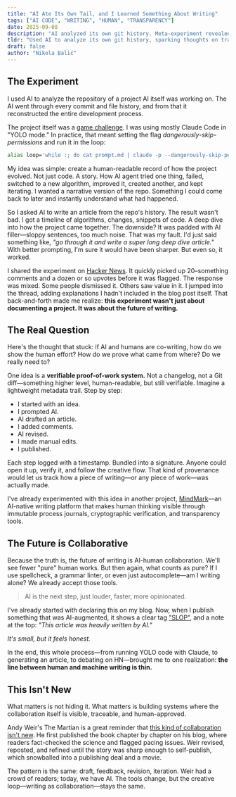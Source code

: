 ```yaml
---
title: "AI Ate Its Own Tail, and I Learned Something About Writing"
tags: ["AI CODE", "WRITING", "HUMAN", "TRANSPARENCY"]
date: 2025-09-08
description: "AI analyzed its own git history. Meta-experiment revealed the urgent need for transparent proof-of-work in AI-human collaboration."
tldr: "Used AI to analyze its own git history, sparking thoughts on transparent AI-human collaboration. The future isn't hiding AI use—it's building verifiable trails of who did what, when, and how. Like Andy Weir's crowdsourced Martian, creative work has always been collaborative."
draft: false
author: "Nikola Balić"
---
```


## The Experiment

I used AI to analyze the repository of a project AI itself was working on. The AI went through every commit and file history, and from that it reconstructed the entire development process.

The project itself was a [game challenge](/berghain). I was using mostly Claude Code in "YOLO mode." In practice, that meant setting the flag *dangerously-skip-permissions* and run it in the loop:

```bash
alias loop='while :; do cat prompt.md | claude -p --dangerously-skip-permissions; done'
```

My idea was simple: create a human-readable record of how the project evolved. Not just code. A story. How AI agent tried one thing, failed, switched to a new algorithm, improved it, created another, and kept iterating. I wanted a narrative version of the repo. Something I could come back to later and instantly understand what had happened.

So I asked AI to write an article from the repo's history. The result wasn't bad. I got a timeline of algorithms, changes, snippets of code. A deep dive into how the project came together. The downside? It was padded with AI filler—sloppy sentences, too much noise. That was my fault. I'd just said something like, *"go through it and write a super long deep dive article."* With better prompting, I'm sure it would have been sharper. But even so, it worked.

I shared the experiment on [Hacker News](https://news.ycombinator.com/item?id=45149330). It quickly picked up 20–something comments and a dozen or so upvotes before it was flagged. The response was mixed. Some people dismissed it. Others saw value in it. I jumped into the thread, adding explanations I hadn't included in the blog post itself. That back-and-forth made me realize: **this experiment wasn't just about documenting a project. It was about the future of writing.**

## The Real Question

Here's the thought that stuck: if AI and humans are co-writing, how do we show the human effort? How do we prove what came from where? Do we really need to? 

One idea is a **verifiable proof-of-work system.** Not a changelog, not a Git diff—something higher level, human-readable, but still verifiable. Imagine a lightweight metadata trail. Step by step:

* I started with an idea.
* I prompted AI.
* AI drafted an article.
* I added comments.
* AI revised.
* I made manual edits.
* I published.

Each step logged with a timestamp. Bundled into a signature. Anyone could open it up, verify it, and follow the creative flow. That kind of provenance would let us track how a piece of writing—or any piece of work—was actually made.

I've already experimented with this idea in another project, [MindMark](https://github.com/nibzard/mindmark)—an AI-native writing platform that makes human thinking visible through immutable process journals, cryptographic verification, and transparency tools.

## The Future is Collaborative

Because the truth is, the future of writing is AI-human collaboration. We'll see fewer "pure" human works. But then again, what counts as pure? If I use spellcheck, a grammar linter, or even just autocomplete—am I writing alone? We already accept those tools. 

> AI is the next step, just louder, faster, more opinionated.

I've already started with declaring this on my blog. Now, when I publish something that was AI-augmented, it shows a clear tag ["SLOP"](/tags/slop), and a note at the top: *"This article was heavily written by AI."* 

*It's small, but it feels honest.*

In the end, this whole process—from running YOLO code with Claude, to generating an article, to debating on HN—brought me to one realization: **the line between human and machine writing is thin.**

## This Isn't New 

What matters is not hiding it. What matters is building systems where the collaboration itself is visible, traceable, and human-approved.

Andy Weir's The Martian is a great reminder that [this kind of collaboration isn't new](https://www.youtube.com/watch?v=2tfh6OUUYUw&t=317s). He first published the book chapter by chapter on his blog, where readers fact-checked the science and flagged pacing issues. Weir revised, reposted, and refined until the story was sharp enough to self-publish, which snowballed into a publishing deal and a movie.

The pattern is the same: draft, feedback, revision, iteration. Weir had a crowd of readers; today, we have AI. The tools change, but the creative loop—writing as collaboration—stays the same.